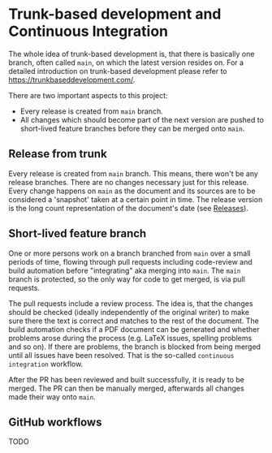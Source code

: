 # Trunk-based development and Continuous Integration
The whole idea of trunk-based development is, that there is basically one branch, 
often called `main`, on which the latest version resides on.
For a detailed introduction on trunk-based development please refer to 
https://trunkbaseddevelopment.com/.

There are two important aspects to this project:
* Every release is created from `main` branch.
* All changes which should become part of the next version are pushed to short-lived 
  feature branches before they can be merged onto `main`.
  
## Release from trunk
Every release is created from `main` branch.
This means, there won't be any release branches.
There are no changes necessary just for this release.
Every change happens on `main` as the document and its sources are to be considered
a 'snapshot' taken at a certain point in time.
The release version is the long count representation of the document's date 
(see [Releases](releases.md)).

## Short-lived feature branch
One or more persons work on a branch branched from `main` over a small periods of time, flowing through pull requests including code-review and build automation before "integrating" 
aka merging into `main`.
The `main` branch is protected, so the only way for code to get merged, is via pull requests.

The pull requests include a review process.
The idea is, that the changes should be checked (ideally independently of the original writer) 
to make sure there the text is correct and matches to the rest of the document.
The build automation checks if a PDF document can be generated and whether
problems arose during the process (e.g. LaTeX issues, spelling problems and so on).
If there are problems, the branch is blocked from being merged until all issues have been resolved.
That is the so-called `continuous integration` workflow.

After the PR has been reviewed and built successfully, it is ready to be merged.
The PR can then be manually merged, afterwards all changes made their way onto `main`.

## GitHub workflows
TODO